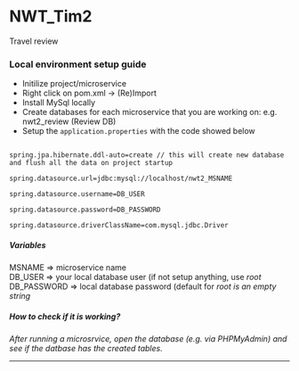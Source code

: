 # NWT_Tim2

Travel review

<h3>Local environment setup guide</h3>
<ul>
  <li>Initilize project/microservice</li>
  <li>Right click on pom.xml -> (Re)Import</li>
  <li>Install MySql locally</li>
  <li>Create databases for each microservice that you are working on: e.g. nwt2_review (Review DB)</li>
  <li>Setup the <code>application.properties</code> with the code showed below</li>
</ul>

<code>
spring.jpa.hibernate.ddl-auto=create // this will create new database and flush all the data on project startup<br />
spring.datasource.url=jdbc:mysql://localhost/nwt2_MSNAME <br />
spring.datasource.username=DB_USER<br />
spring.datasource.password=DB_PASSWORD<br />
spring.datasource.driverClassName=com.mysql.jdbc.Driver  
</code>

<h5>Variables</h5>

MSNAME => microservice name<br />
DB_USER => your local database user (if not setup anything, use <i>root</i><br />
DB_PASSWORD => local database password (default for <i>root</li> is an empty string<br />

<h5>How to check if it is working?</h5>

After running a microsrvice, open the database (e.g. via PHPMyAdmin) and see if the datbase has the created tables.

<hr />
